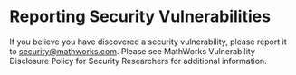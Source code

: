 # Reporting Security Vulnerabilities


If you believe you have discovered a security vulnerability, please report it to
security@mathworks.com. Please see
MathWorks Vulnerability Disclosure Policy for Security Researchers
for additional information.